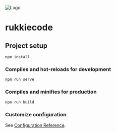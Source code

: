 
![Logo](https://res.cloudinary.com/rukkiecodes/image/upload/v1754324319/Screenshot_2025-08-04_171649_vnaeyb.png)

# rukkiecode

## Project setup
```
npm install
```

### Compiles and hot-reloads for development
```
npm run serve
```

### Compiles and minifies for production
```
npm run build
```

### Customize configuration
See [Configuration Reference](https://cli.vuejs.org/config/).
